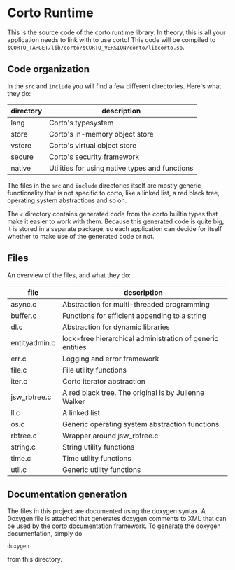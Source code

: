 # Corto Runtime
This is the source code of the corto runtime library. In theory, this is all 
your application needs to link with to use corto! This code will be compiled to `$CORTO_TARGET/lib/corto/$CORTO_VERSION/corto/libcorto.so`.

## Code organization
In the `src` and `include` you will find a few different directories. Here's 
what they do:

| directory | description |
|-----------|-------------|
| lang | Corto's typesystem |
| store | Corto's in-memory object store |
| vstore | Corto's virtual object store |
| secure | Corto's security framework |
| native | Utilities for using native types and functions |

The files in the `src` and `include` directories itself are mostly generic
functionality that is not specific to corto, like a linked list, a red black
tree, operating system abstractions and so on.

The `c` directory contains generated code from the corto builtin types that make
it easier to work with them. Because this generated code is quite big, it is
stored in a separate package, so each application can decide for itself whether
to make use of the generated code or not.

## Files
An overview of the files, and what they do:

| file | description |
|------|-------------|
| async.c | Abstraction for multi-threaded programming |
| buffer.c | Functions for efficient appending to a string |
| dl.c | Abstraction for dynamic libraries |
| entityadmin.c | lock-free hierarchical administration of generic entities |
| err.c | Logging and error framework |
| file.c | File utility functions |
| iter.c | Corto iterator abstraction |
| jsw_rbtree.c | A red black tree. The original is by Julienne Walker |
| ll.c | A linked list |
| os.c | Generic operating system abstraction functions |
| rbtree.c | Wrapper around jsw_rbtree.c |
| string.c | String utility functions |
| time.c | Time utility functions |
| util.c | Generic utility functions |

## Documentation generation
The files in this project are documented using the doxygen syntax. A Doxygen
file is attached that generates doxygen comments to XML that can be used by the
corto documentation framework. To generate the doxygen documentation, simply do
```
doxygen
```
from this directory.

